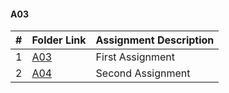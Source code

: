 #### A03
|   #   | Folder Link | Assignment Description |
| :---: | ----------- | ---------------------- |
|   1   |<a href="https://github.com/LandenSJones/4663-Cryptography-Jones/tree/master/Assignments/A03/">A03</a>|First Assignment|
|   2   |<a href="https://github.com/LandenSJones/4663-Cryptography-Jones/tree/master/Assignments/A04/">A04</a>|Second Assignment|
